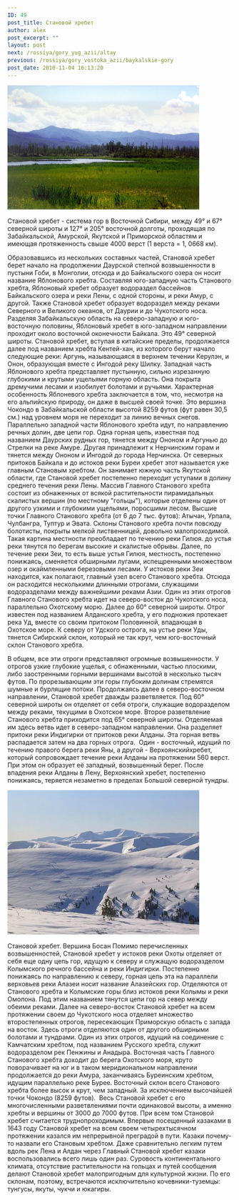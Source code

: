 ```yaml
---
ID: 49
post_title: Становой хребет
author: alex
post_excerpt: ""
layout: post
next: /rossiya/gory_yug_azii/altay
previous: /rossiya/gory_vostoka_azii/baykalskie-gory
post_date: 2010-11-04 16:13:20
---
```


 

![](/img/book/509.jpg)

Становой хребет - система гор в Восточной Сибири, между 49° и 67° северной широты и 127° и 205° восточной долготы, проходящая по Забайкальской, Амурской, Якутской и Приморской областям и имеющая протяженность свыше 4000 верст (1 верста = 1, 0668 км). 
  
Образовавшись из нескольких составных частей, Становой хребет берет начало на продолжении Даурской степной возвышенности в пустыни Гоби, в Монголии, отсюда и до Байкальского озера он носит название Яблонового хребта. Составляя юго-западную часть Станового хребта, Яблоновый хребет образует водораздел бассейнов Байкальского озера и реки Лены, с одной стороны, и реки Амур, с другой. Также Становой хребет образует водораздел между реками Северного и Великого океанов, от Даурии и до Чукотского носа. Разделяя Забайкальскую область на северо-западную и юго-восточную половины, Яблоновый хребет в юго-западном направлении проходит около восточной оконечности Байкала. Это 49° северной широты. 
Становой хребет, вступая в китайские пределы, продолжается далее под названием хребта Кентей-хан, из которого берут начало следующие реки: Аргунь, называющаяся в верхнем течении Керулэн, и Онон, образующая вместе с Ингодой реку Шилку. Западная часть Яблонового хребта представляет пустынную, сильно изрезанную глубокими и крутыми ущельями горную область. Она покрыта дремучими лесами и изобилует болотами и ручьями. Характерная особенность Яблоневого хребта заключается в том, что, несмотря на его альпийскую природу, он даже в высшей своей точке. Это вершина Чокондо в Забайкальской области высотой 8259 футов (фут равен 30,5 см.) над уровнем моря не переходит за линию вечных снегов. Параллельно западной части Яблонового хребта идут, по направлению речных долин, две цепи гор. Одна горная цепь, известная под названием Даурских рудных гор, тянется между Ононом и Аргунью до Стрелки на реке Амуре. Другая принадлежит к Нерчинским горам и тянется между Ононом и Ингодой до города Нерчинска. 
От северных притоков Байкала и до истоков реки Буреи хребет этот называется уже главным Становым хребтом. Он занимает южную часть Якутской области, где Становой хребет постепенно переходит уступами в долину среднего течения реки Лены. Массив Главного Станового хребта состоит из обнаженных от всякой растительности пирамидальных скалистых вершин (по местному "гольцы"), которые отделены один от другого узкими и глубокими ущельями, поросшими лесом. Высшие точки Главного Станового хребта (от 6 до 7 тыс. футов): Атычан, Урпала, Чулбангра, Туптур и Эвата. Склоны Станового хребта почти повсюду болотисты, покрыты мелкой лиственницей, довольно малопроходимой. Такая картина местности преобладает по течению реки Гилюя. до устья реки тянутся по берегам высокие и скалистые обрывы. Далее, по течение реки Зеи, то есть выше устья Гилюя, местность, постепенно понижаясь, сменяется обширными лугами, испещренными множеством озер и окаймленными березовыми лесами.
У истоков реки Зеи находится, как полагают, главный узел всего Станового хребта. Отсюда он расходится несколькими длинными отрогами, служащими водоразделами между важнейшими реками Азии. Один из этих отрогов Главного Станового хребта идет на северо-восток до Чукотского носа, параллельно Охотскому морю. Далее до 60° северной широты. Отрог известен под названием Алданского хребта, у его подножия протекает река Уд, вместе со своим притоком Половинной, впадающая в Охотское море. К северу от Удского острога, на устье реки Уды, тянется Сибирский склон, который не так крут, чем юго-восточный склон Станового хребта. 
  
В общем, все эти отроги представляют огромные возвышенности. У отрогов узкие глубокие ущелья, с обнаженными, частью плоскими, либо заостренными горными вершинами высотой в несколько тысяч футов. По прорезывающим эти горы глубоким долинам стремятся шумные и бурлящие потоки. 
Продолжаясь далее в северо-восточном направлении, Становой хребет дважды разветвляется. Под 60° северной широты он отделяет от себя отроги, служащие водоразделом между реками, текущими в Охотское море. Второе разветвление Станового хребта приходится под 65° северной широты. Отделяемая им здесь ветвь идет в северо-западном направлении. Она разделяет притоки реки Индигирки от притоков реки Алданы. Эта горная ветвь распадается затем на два горных отрога.&nbsp; Один - восточный, идущий по течению правого берега реки Яны, а другой - Верхоянскийхребет, который сопровождает течение реки Алданы на протяжении 560 верст. При этом он образует её западный, возвышенный берег. После впадения реки Алданы в Лену, Верхоянский хребет, постепенно понижаясь, теряется незаметно в пределах Большой северной тундры. 


![](/img/text/Geogr_rai_ross/Gori_vost_aziatsk_chasti_rossii/stanovoi_hrebet/2.jpg)

Становой хребет. Вершина Босан 
Помимо перечисленных возвышенностей, Становой хребет у истоков реки Охоты отделяет от себя еще одну цепь гор, идущую к северу и служащую водоразделом Колымского речного бассейна и реки Индигирки. Постепенно понижаясь по направлению к северу, горная цепь эта на параллели верховьев реки Алазеи носит название Алазейских гор. Отделяются от Станового хребта и Колымские горы близ истоков реки Колымы и реки Омолона. Под этим названием тянутся цепи гор на север между обеими реками. Далее на северо-восток Становой хребет на всем протяжении своем до Чукотского носа отделяет множество второстепенных отрогов, пересекающих Приморскую область с запада на восток. Здесь отроги отделяются один от другого обширными болотами и тундрами. Один из этих отрогов, идущий на соединение с Камчатским хребтом, под названием Русского хребта, служит водоразделом рек Пенжины и Анадыра. 
Восточная часть Главного Станового хребта доходит до берега Охотского моря, круто поворачивает на юг и в таком меридиональном направлении продолжается до реки Амура, заканчиваясь Буреинским хребтом, идущим параллельно реке Бурее. Восточный склон всего Станового хребта более высок и крут, чем западный. За исключением высочайшей точки Чокондо (8259 футов).&nbsp; Весь Становой хребет с его многочисленными разветвлениями почти одинаковой высоты, а именно хребты и вершины от 3000 до 7000 футов. При всем том Становой хребет считается труднопроходимым. Впервые посещенный казаками в 1643 году Становой хребет на всем своем четырехтысячном протяжении казался им непрерывной преградой в пути. Казаки почему-то назвали его Становым хребтом. Даже сравнительно легким путем вдоль рек Лена и Алдан через Главный Становой хребет казаки воспользовались всего лишь один раз.
Суровость континентального климата, отсутствие растительности на гольцах и путей сообщения делают Становой хребет малопригодным для культурной жизни. По его склонам, поэтому, встречаются исключительно кочевники-туземцы: тунгусы, якуты, чукчи и юкагиры. 